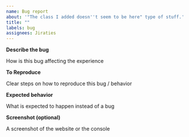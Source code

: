 ```yaml
---
name: Bug report
about: '"The class I added doesn''t seem to be here" type of stuff.'
title: ""
labels: bug
assignees: Jiraties
---
```


**Describe the bug**

How is this bug affecting the experience

**To Reproduce**

Clear steps on how to reproduce this bug / behavior

**Expected behavior**

What is expected to happen instead of a bug

**Screenshot (optional)**

A screenshot of the website or the console
